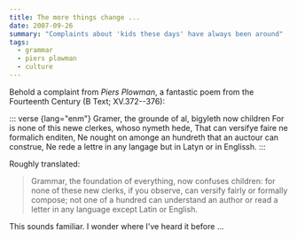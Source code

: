 ```yaml
---
title: The more things change ...
date: 2007-09-26
summary: "Complaints about 'kids these days' have always been around"
tags:
  - grammar
  - piers plowman
  - culture
---
```


Behold a complaint from <cite>Piers Plowman</cite>, a fantastic poem from the Fourteenth Century (B Text; XV.372--376):

::: verse {lang="enm"}
    Gramer, the grounde of al, bigyleth now children
    For is none of this newe clerkes, whoso nymeth hede,
    That can versifye faire ne formalich enditen,
    Ne nought on amonge an hundreth that an auctour can construe,
    Ne rede a lettre in any langage but in Latyn or in Englissh.
:::

Roughly translated:

> Grammar, the foundation of everything, now confuses children: for none of these new clerks, if you observe, can versify fairly or formally compose; not one of a hundred can understand an author or read a letter in any language except Latin or English.

This sounds familiar. I wonder where I've heard it before ...
